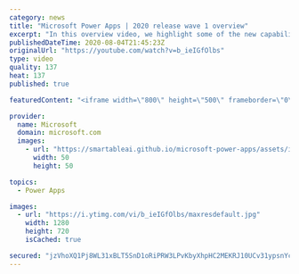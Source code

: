 ```yaml
---
category: news
title: "Microsoft Power Apps | 2020 release wave 1 overview"
excerpt: "In this overview video, we highlight some of the new capabilities included in the latest update to Microsoft Power Apps.      Here are the capabilities covered:     UI enhancements       • Save is always visible       • Chart formatting  Grid user experience enhancements       • Conditional search  "
publishedDateTime: 2020-08-04T21:45:23Z
originalUrl: "https://youtube.com/watch?v=b_ieIGfOlbs"
type: video
quality: 137
heat: 137
published: true

featuredContent: "<iframe width=\"800\" height=\"500\" frameborder=\"0\" src=\"https://www.youtube.com/embed/b_ieIGfOlbs\" allow=\"accelerometer; autoplay; encrypted-media; gyroscope; picture-in-picture\" allowfullscreen></iframe>"

provider:
  name: Microsoft
  domain: microsoft.com
  images:
    - url: "https://smartableai.github.io/microsoft-power-apps/assets/images/organizations/microsoft.com-50x50.jpg"
      width: 50
      height: 50

topics:
  - Power Apps

images:
  - url: "https://i.ytimg.com/vi/b_ieIGfOlbs/maxresdefault.jpg"
    width: 1280
    height: 720
    isCached: true

secured: "jzVhoXQ1Pj8WL31xBLT5SnD1oRiPRW3LPvKbyXhpHC2MEKRJ10UCv31ypsnYcrffqxznTOzKdy01I91c/jsADTRiaGTf674bc+p3msO3vwCUHzc+OyktcU+QNDjf2gExsWl6Cr2hdIkvcU9zNq0jkA4wzgUikh9YuCbnm2AI+i5YDJmAAUZjuFPRwdBdONtAzEznZLoDvufCEngsp2qBEK10n9nJTyoON8QYmjOzn+E3xvoUMyv32UY63w5uCW2YOWbDXoue2/VrrFEerkDROk1vs3dnkBDqPMxwmuzCrF+7JK0Rb6HTGVjDzNUKoRWXLxQzI031utrbbpe31gHnmpsFGpRUAp1Is9RXGLC0FcCDAbE7APUskVN+p2W9K3LFNupEs88Z7CQW3fIalUOnpWDsQuoGF0EqmZ+ise6o4nMeHrrbsFlf/zLALlApeWbr;1BmHLCgJmfVmjR2dJVyvgQ=="
---
```


